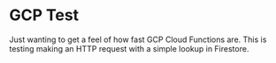 # GCP Test

Just wanting to get a feel of how fast GCP Cloud Functions are.
This is testing making an HTTP request with a simple lookup in Firestore.
